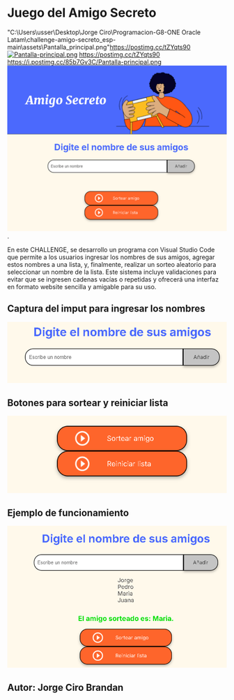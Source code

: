 <h1> Juego del Amigo Secreto </h1>

"C:\Users\usser\Desktop\Jorge Ciro\Programacion-G8-ONE Oracle Latam\challenge-amigo-secreto_esp-main\assets\Pantalla_principal.png"https://postimg.cc/tZYqts90
[![Pantalla-principal.png](https://i.postimg.cc/85b7Gv3C/Pantalla-principal.png)](https://postimg.cc/tZYqts90)
https://postimg.cc/tZYqts90
https://i.postimg.cc/85b7Gv3C/Pantalla-principal.png
![Image alt](https://github.com/jcbrandan31/mi-juego-amigo-secreto/blob/5041e265b09ca2b9822369c83b9db5ff48953761/Pantalla_principal.png).
<p>
En este CHALLENGE, se desarrollo un programa con Visual Studio Code que permite a los usuarios ingresar los nombres de sus amigos, agregar estos nombres a una lista, y, finalmente, realizar un sorteo aleatorio para seleccionar un nombre de la lista. Este sistema incluye validaciones para evitar que se ingresen cadenas vacías o repetidas y ofrecerá una interfaz en formato website sencilla y amigable para su uso.
</p>

<h2>Captura del imput para ingresar los nombres</h2>

<img src="assets/banner 1.png" alt="Imagen representativa de amigo secreto">

<h2> Botones para sortear y reiniciar lista</h2>

<img src="assets/banner 2.png" alt="Imagen representativa de amigo secreto">

<h2> Ejemplo de funcionamiento</h2>

<img src="assets/banner 3.png" alt="Imagen representativa de amigo secreto">
<h2> Autor: Jorge Ciro Brandan</h2>
